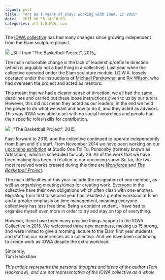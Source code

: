 ```yaml
---
layout: post
title:  "Art as a means of play: working with IOWA. in 2015"
date:   2015-06-26 14:16:09
categories: art I.O.W.A. uoa
---
```


The [IOWA collective][iowa] has had many changes since growing independent from the Elam sculpture project.

<img src="https://farm1.staticflickr.com/369/19064716712_dba477de1a_c.jpg">
_Still from "The Basketball Project", 2015_

The main noticeable change is the lack of leadership/definite direction (which is arguably not a bad thing in a collective). Last year when the collective operated under the Elam sculpture module, I.O.W.A. loosely operated under the instructions of [Michael Parekowhai][mp] and [Rik Wilson][rw], who had overseen the project and acted as mentors.

This meant that we had a clearer sense of direction: we all had the same deadlines and carried out these loose instructions given to us by our tutors. However, this did not mean they acted as our leaders; in the end we held the power to do what we want and how to do it, and they acted as advisors. This way IOWA was able to act with no social hierarchies and people had their specific roles/skills for contribution. 

<img src="https://farm1.staticflickr.com/356/19073400501_cbd42d2e72_c.jpg">
_"The Basketball Project", 2015_

Fast-forward to 2015, and the collective continued to operate independently from Elam and it's staff. From November 2014 we have been working on our [upcoming exhibition][up] at Studio One Toi Tu, Ponsonby (formely known as Artstation), which is scheduled for July 29. All of the work that we have been making has been in relation to our upcoming show. So far, the two most resolved works created during this time are [_Workforce_][wf] and [_The Basketball Project_][bb].

The main difficulties of this year include the resignation of one member, as well as organising meetings/times for creating work. Everyone in the collective have their own obligations which often clash with one-another. Migrating from first to second year has resulted a greater workload at Elam and a greater emphasis on time management, meaning everyone collectively has less free time. Being a conjoint student, I have had to organise myself even more in order to try and stay on top of everything.

However, there have been many positive things happen to the IOWA Collective in 2015. We welcomed three new members, making us 15 strong, and were invited to give a morning lecture to the Elam first year students and staff on our experiences as a collective. And we have been continuing to create work as IOWA despite the extra workload.

Sincerely,
<br>
Tom Hackshaw
<br><br>
_This article represents the personal thoughts and ideas of the author (Tom Hackshaw), and are *not* representative of the IOWA collective as a whole_









[iowa]: http://iowa.nz
[up]: http://eventfinder.co.nz/2015/i-o-w-a-collective-its-ok-were-artists/auckland/ponsonby
[wf]: https://tomhackshaw.com/exhibit/cv.html
[bb]: https://tomhackshaw.com/exhibit/basketball.html
[rw]: https://nz.linkedin.com/pub/rik-wilson/39/28/2a2
[mp]: https://en.wikipedia.org/wiki/Michael_Parekowhai
